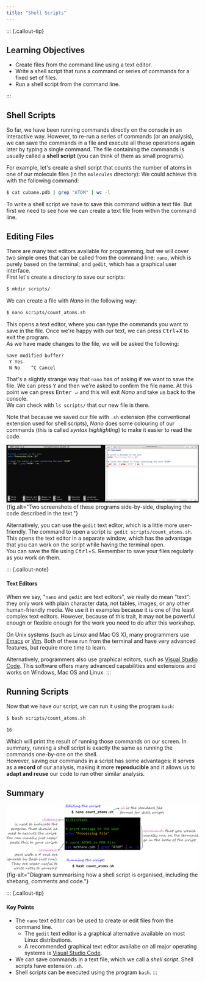 ```yaml
---
title: "Shell Scripts"
---
```


::: {.callout-tip}
## Learning Objectives

- Create files from the command line using a text editor.
- Write a shell script that runs a command or series of commands for a fixed set of files.
- Run a shell script from the command line.

:::

## Shell Scripts

So far, we have been running commands directly on the console in an interactive way. 
However, to re-run a series of commands (or an analysis), we can save the commands in a file and execute all those operations again later by typing a single command. 
The file containing the commands is usually called a **shell script** (you can think of them as small programs).

For example, let's create a shell script that counts the number of atoms in one of our molecule files (in the `molecules` directory):
We could achieve this with the following command: 

```bash
$ cat cubane.pdb | grep "ATOM" | wc -l
```

To write a shell script we have to save this command within a text file. 
But first we need to see how we can create a text file from within the command line.


## Editing Files

There are many text editors available for programming, but we will cover two simple ones that can be called from the command line: `nano`, which is purely based on the terminal; and `gedit`, which has a graphical user interface.  
First let's create a directory to save our scripts:

```bash
$ mkdir scripts/
```

We can create a file with _Nano_ in the following way:

```bash
$ nano scripts/count_atoms.sh
```

This opens a text editor, where you can type the commands you want to save in the file. 
Once we're happy with our text, we can press <kbd>Ctrl</kbd>+<kbd>X</kbd> to exit the program.  
As we have made changes to the file, we will be asked the following:

```
Save modified buffer?
 Y Yes
 N No    ^C Cancel
```

That's a slightly strange way that `nano` has of asking if we want to save the file. 
We can press <kbd>Y</kbd> and then we're asked to confirm the file name. 
At this point we can press <kbd>Enter ↵</kbd> and this will exit _Nano_ and take us back to the console.  
We can check with `ls scripts/` that our new file is there. 

Note that because we saved our file with `.sh` extension (the conventional extension used for shell scripts), _Nano_ does some colouring of our commands (this is called _syntax highlighting_) to make it easier to read the code. 

![Screenshot of the command line text editor _Nano_ (left) and the GUI text editor _Gedit_ (right).](images/nano_gedit.png){fig.alt="Two screenshots of these programs side-by-side, displaying the code described in the text."}

Alternatively, you can use the `gedit` text editor, which is a little more user-friendly. 
The command to open a script is: `gedit scripts/count_atoms.sh`. 
This opens the text editor in a separate window, which has the advantage that you can work on the script while having the terminal open.  
You can save the file using <kbd>Ctrl</kbd>+<kbd>S</kbd>. Remember to save your files regularly as you work on them.


::: {.callout-note}
#### Text Editors

When we say, "`nano` and `gedit` are text editors", we really do mean "text": they only work with plain character data, not tables, images, or any other human-friendly media. 
We use it in examples because it is one of the least complex text editors. 
However, because of this trait, it may not be powerful enough or flexible enough for the work you need to do after this workshop. 

On Unix systems (such as Linux and Mac OS X), many programmers use [Emacs](http://www.gnu.org/software/emacs/) or [Vim](http://www.vim.org/). 
Both of these run from the terminal and have very advanced features, but require more time to learn. 

Alternatively, programmers also use graphical editors, such as [Visual Studio Code](https://code.visualstudio.com/).
This software offers many advanced capabilities and extensions and works on Windows, Mac OS and Linux. 
:::


## Running Scripts

Now that we have our script, we can run it using the program `bash`:

```bash
$ bash scripts/count_atoms.sh
```

```
16
```

Which will print the result of running those commands on our screen. 
In summary, running a shell script is exactly the same as running the commands one-by-one on the shell.  
However, saving our commands in a script has some advantages: it serves as a **record** of our analysis, making it more **reproducible** and it allows us to **adapt and reuse** our code to run other similar analysis. 


## Summary 

![](images/scripts.png){fig-alt="Diagram summarising how a shell script is organised, including the shebang, comments and code."}

::: {.callout-tip}
#### Key Points

- The `nano` text editor can be used to create or edit files from the command line. 
  - The `gedit` text editor is a graphical alternative available on most Linux distributions. 
  - A recommended graphical text editor availabe on all major operating systems is [Visual Studio Code](https://code.visualstudio.com/).
- We can save commands in a text file, which we call a _shell script_. Shell scripts have extension `.sh`.
- Shell scripts can be executed using the program `bash`. 
:::
